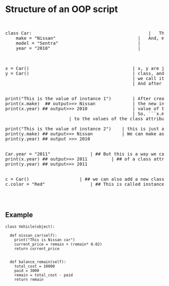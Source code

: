 Structure of an OOP script
===

<pre>


class Car:                                            |   This is class body.
	make = "Nissan"                               |   And, make, model, year = Attributes of class
	model = "Sentra"                              |   
	year = "2010"                                 |



x = Car()                                       | x, y are just simple variables. And, when we invoke a
y = Car()                                       | class, and assign it to a variable,
                                                | we call it "creating objects of the class". 
                                                | And after that, x,y become the instances of class Car


print("This is the value of instance 1")        | After creating an instance of the class,
print(x.make)  ## output>>> Nissan              | the new instance will have access to the 
print(x.year) ## output>>> 2010                 | value of the attributes of the class.
                                                | So, ```x.make```this is how we can get access 
						| to the values of the class attributes.

print("This is the value of instance 2")	| this is just another instance of the class ```Car```.
print(y.make) ## output>>> Nissan       	| We can make as many instances as we want. 
print(y.year) ## output >>> 2010 


Car.year = "2011" 				| ## But this is a way we can change the value 
print(x.year) ## output>>> 2011			| ## of a class attribute
print(y.year) ## output>>> 2011


c = Car()					| ## we can also add a new class attribute
c.color = "Red"					| ## This is called instance attribute



</pre>




## Example
```
class Vehicle(object):
    
  def nissan_car(self):
    print("This is Nissan car")
    current_price = remain + (remain* 0.02)
    return current_price


  def balance_remain(self):
    total_cost = 10000
    paid = 3000
    remain = total_cost - paid
    return remain






```
